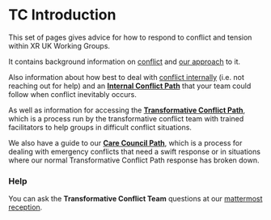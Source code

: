 # TC Introduction

This set of pages gives advice for how to respond to conflict and tension within XR UK Working Groups.

It contains background information on [conflict](what-is-conflict.md) and [our approach](a-transformative-approach.md) to it.

Also information about how best to deal with [conflict internally](in-circle-path/) \(i.e. not reaching out for help\) and an [**Internal Conflict Path**](in-circle-path/) that your team could follow when conflict inevitably occurs.

As well as information for accessing the [**Transformative Conflict Path**](tranformative-conflict-path/), which is a process run by the transformative conflict team with trained facilitators to help groups in difficult conflict situations.

We also have a guide to our [**Care Council Path**](care-council-path/), which is a process for dealing with emergency conflicts that need a swift response or in situations where our normal Transformative Conflict Path response has broken down.

### Help

You can ask the **Transformative Conflict Team** questions at our [mattermost reception](https://organise.earth/uk/channels/tcjreception).


